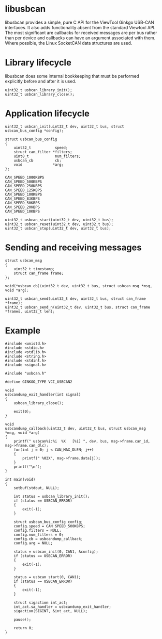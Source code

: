 # libusbcan

libusbcan provides a simple, pure C API for the ViewTool Ginkgo USB-CAN interfaces. It also adds functionality absent
from the standard Viewtool API. The most significant are callbacks for received messages are per bus rather than per
device and callbacks can have an argument associated with them. Where possible, the Linux SocketCAN data structures are
used.

# Library lifecycle

libusbcan does some internal bookkeeping that must be performed explicitly before and after it is used.

	uint32_t usbcan_library_init();
	uint32_t usbcan_library_close();

# Application lifecycle

	uint32_t usbcan_init(uint32_t dev, uint32_t bus, struct usbcan_bus_config *config);

	struct usbcan_bus_config
	{
		uint32_t           speed;
		struct can_filter *filters;
		uint8_t            num_filters;
		usbcan_cb          cb;
		void              *arg;
	};

	CAN_SPEED_1000KBPS
	CAN_SPEED_500KBPS
	CAN_SPEED_250KBPS
	CAN_SPEED_125KBPS
	CAN_SPEED_100KBPS
	CAN_SPEED_83KBPS
	CAN_SPEED_50KBPS
	CAN_SPEED_20KBPS
	CAN_SPEED_10KBPS
	
	uint32_t usbcan_start(uint32_t dev, uint32_t bus);
	uint32_t usbcan_reset(uint32_t dev, uint32_t bus);
	uint32_t usbcan_stop(uint32_t dev, uint32_t bus);

# Sending and receiving messages

	struct usbcan_msg
	{
		uint32_t timestamp;
		struct can_frame frame;
	};

	void(*usbcan_cb)(uint32_t dev, uint32_t bus, struct usbcan_msg *msg, void *arg);

	uint32_t usbcan_send(uint32_t dev, uint32_t bus, struct can_frame *frame);
	uint32_t usbcan_send_n(uint32_t dev, uint32_t bus, struct can_frame *frames, uint32_t len);

# Example

    #include <unistd.h>
    #include <stdio.h>
    #include <stdlib.h>
    #include <string.h>
    #include <stdint.h>
    #include <signal.h>
	
    #include "usbcan.h"
	
    #define GINKGO_TYPE VCI_USBCAN2
	
	void
	usbcandump_exit_handler(int signal)
	{
		usbcan_library_close();

	    exit(0);
	}
	
	void
	usbcandump_callback(uint32_t dev, uint32_t bus, struct usbcan_msg *msg, void *arg)
	{
		printf(" usbcan%i:%i  %X   [%i] ", dev, bus, msg->frame.can_id, msg->frame.can_dlc);
		for(int j = 0; j < CAN_MAX_DLEN; j++)
		{
			printf(" %02X", msg->frame.data[j]);
		}
		printf("\n");
	}

	int main(void)
	{
		setbuf(stdout, NULL);
	
		int status = usbcan_library_init();
		if (status == USBCAN_ERROR)
		{
			exit(-1);
		}
		
		struct usbcan_bus_config config;
		config.speed = CAN_SPEED_500KBPS;
		config.filters = NULL;
		config.num_filters = 0;
		config.cb = usbcandump_callback;
		config.arg = NULL;
		
		status = usbcan_init(0, CAN1, &config);
		if (status == USBCAN_ERROR)
		{
			exit(-1);
		}
		
		status = usbcan_start(0, CAN1);
		if (status == USBCAN_ERROR)
		{
			exit(-1);
		}
		
		struct sigaction int_act;
		int_act.sa_handler = usbcandump_exit_handler;
		sigaction(SIGINT, &int_act, NULL);
		
		pause();
		
		return 0;
	}



